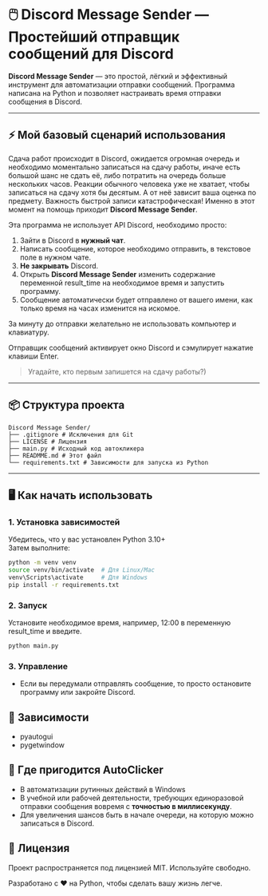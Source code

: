 # 🖱️ Discord Message Sender — Простейший отправщик сообщений для Discord

**Discord Message Sender** — это простой, лёгкий и эффективный инструмент для автоматизации отправки сообщений. Программа написана на Python и позволяет настраивать время отправки сообщения в Discord.

---

## ⚡ Мой базовый сценарий использования

Сдача работ происходит в Discord, ожидается огромная очередь и необходимо моментально записаться на сдачу работы, иначе есть большой шанс не сдать её, либо потратить на очередь больше нескольких часов. Реакции обычного человека уже не хватает, чтобы записаться на сдачу хотя бы десятым. А от неё зависит ваша оценка по предмету. Важность быстрой записи катастрофическая! Именно в этот момент на помощь приходит **Discord Message Sender**.

Эта программа не использует API Discord, необходимо просто:
1. Зайти в Discord в **нужный чат**.
2. Написать сообщение, которое необходимо отправить, в текстовое поле в нужном чате.
3. **Не закрывать** Discord.
4. Открыть **Discord Message Sender** изменить содержание переменной result_time на необходимое время и запустить программу.
5. Сообщение автоматически будет отправлено от вашего имени, как только время на часах изменится на искомое.

За минуту до отправки желательно не использовать компьютер и клавиатуру.

Отправщик сообщений активирует окно Discord и сэмулирует нажатие клавиши Enter.

>Угадайте, кто первым запишется на сдачу работы?)

---

## 📦 Структура проекта

```
Discord Message Sender/
├── .gitignore # Исключения для Git
├── LICENSE # Лицензия
├── main.py # Исходный код автокликера
├── READMME.md # Этот файл
└── requirements.txt # Зависимости для запуска из Python
```

---

## 🖥️ Как начать использовать

### 1. Установка зависимостей

Убедитесь, что у вас установлен Python 3.10+  
Затем выполните:

```bash
python -m venv venv
source venv/bin/activate  # Для Linux/Mac
venv\Scripts\activate     # Для Windows
pip install -r requirements.txt
```
### 2. Запуск
Установите необходимое время, например, 12:00 в переменную result_time и введите.
```bash
python main.py
```
### 3. Управление
- Если вы передумали отправлять сообщение, то просто остановите программу или закройте Discord.

## 📂 Зависимости
- pyautogui
- pygetwindow


## 🧩 Где пригодится AutoClicker

- В автоматизации рутинных действий в Windows
- В учебной или рабочей деятельности, требующих единоразовой отправки сообщения вовремя с **точностью в миллисекунду**.
- Для увеличения шансов быть в начале очереди, на которую можно записаться в Discord.

## 📄 Лицензия
Проект распространяется под лицензией MIT. Используйте свободно.

Разработано с ❤️ на Python, чтобы сделать вашу жизнь легче.